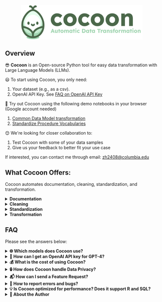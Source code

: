 <div align="center">
  <img src="./images/cocoon_logo.png" alt="Cocoon Logo" width="400"/>
</div>

## Overview
😎 **Cocoon** is an Open-source Python tool for easy data transformation with Large Language Models (LLMs). 


😃 To start using Cocoon, you only need:

1. Your dataset (e.g., as a csv).
2. OpenAI API Key. See [FAQ on OpenAI API Key](#openai-api-key)
   
🚀 Try out Cocoon using the following demo notebooks in your browser (Google account needed)
1. [Common Data Model transformation](https://colab.research.google.com/github/Cocoon-Data-Transformation/cocoon/blob/main/demo/demo_ohdsi.ipynb)
2. [Standardize Procedure Vocabularies](https://colab.research.google.com/github/Cocoon-Data-Transformation/cocoon/blob/main/demo/standardization_demo.ipynb)

😊 We're looking for closer collaboration to:
1. Test Cocoon with some of your data samples
2. Give us your feedback to better fit your use case
   
If interested, you can contact me through email: [zh2408@columbia.edu](mailto:zh2408@columbia.edu)

## What Cocoon Offers:

Cocoon automates documentation, cleaning, standardization, and transformation.

<details>
<summary><strong> Documentation</strong></summary>
<br>
😎 Semi-automatically documents data, identifies tables, and flags data errors. 

🤓 View the [Example Table Documentation](http://htmlpreview.github.io/?https://raw.githubusercontent.com/Cocoon-Data-Transformation/cocoon/main/files/patients.html?token=GHSAT0AAAAAACGPOG73B5C3TKBDNR633SHAZLNIQNQ) yourself!
   
   ![Documentation Screenshot](https://github.com/Cocoon-Data-Transformation/cocoon/blob/main/images/docu_screenshot.png)

<hr></details>

<details>
  
<summary><strong> Cleaning</strong></summary>
<br>
😎 Corrects data errors detected during documentation 
   
   <kbd>![Cleaning Screenshot](https://github.com/Cocoon-Data-Transformation/cocoon/blob/main/images/cleaning_screenshot.png)</kbd>

🚧 Cleaning is under development. Currently only support remove abnormal values. More options will come soon.

<hr></details>

<details>
  
<summary><strong> Standardization</strong></summary>
<br>
😎 Maps text to standardized vocabularies. 

🤓 View the [Example Standardization Report](http://htmlpreview.github.io/?https://github.com/Cocoon-Data-Transformation/cocoon/blob/main/files/standardization_report.html) yourself!

   ![Standardization Screenshot](https://github.com/Cocoon-Data-Transformation/cocoon/blob/main/images/stand_screenshot.png)

🚧 Standardization is under development. Currently support Athena Procedure vocabularies



<hr></details>

<details>
<summary><strong> Transformation</strong></summary>
<br>
😎 Automatically transform your table into target data schemas.
   
<kbd> ![Transformation Screenshot](https://github.com/Cocoon-Data-Transformation/cocoon/blob/main/images/tran_screenshot.png)</kbd>

<hr></details>


## FAQ 

Please see the answers below:

<details>
<summary><strong>🌐 Which models does Cocoon use?</strong></summary><br>

⚙️ We always choose the top-performing models available. As of December 4, 2023:
- 🚀 we use GPT-4-turbo for chat completion
- 🚀 we use ada-002 for embedding

<hr></details>
<a id="OpenAI-api-key"></a> <!-- Hidden anchor -->
<details>
<summary><strong>🔑 How can I get an OpenAI API key for GPT-4?</strong></summary>
  <br>

**Using OpenAI:**
1. 📧 Create an account with your email at [OpenAI Login](https://platform.OpenAI.com/login?launch).
2. 🔑 Generate an API key (phone binding required) at [API Keys](https://platform.openai.com/api-keys).
3. 💳 For GPT-4 access, add billing and purchase a minimum of $5 credit (OpenAI gives $5 free credit) at [Billing Overview](https://platform.openai.com/account/billing/overview).

**Using Azure:**
👉 Apply for Azure OpenAI Service at [Azure Blog](https://azure.microsoft.com/en-us/blog/introducing-gpt4-in-azure-openai-service/). The application process takes weeks.

🔗 Verify your API key setup at [Test OpenAI Notebook](https://colab.research.google.com/github/Cocoon-Data-Transformation/cocoon/blob/main/demo/test_openai.ipynb).

<hr></details>

<details>
<summary><strong>💰 What is the cost of using Cocoon?</strong></summary><br>

💰 Depends on the data. Usually, the whole process costs 10 - 50 cents per data.


<hr></details>

<details>
<summary><strong>🔒 How does Cocoon handle Data Privacy?</strong></summary><br>

Cocoon is a Python project that processes your data locally.

🌐 Cocoon shares a sample of data externally for OpenAI API calls.

🚫 However, OpenAI API is not HIPAA compliant. We recommend using anonymized or privatized data sample for trials.

🛡️ For HIPAA compliance, consider these options:
1) 🏥 **Azure OpenAI Service**: Azure OpenAI is [HIPAA Compliant](https://learn.microsoft.com/en-us/answers/questions/1245418/hipaa-compliance).  It may take a few weeks to apply for Azure OpenAI GPT-4.
2) 🏢 **OpenAI Enterprise**: Specifically for enterprise use, apply at [OpenAI Enterprise](https://openai.com/enterprise). The application process might take longer.

<hr></details>

<details>
<summary><strong>📬 How can I send a Feature Request?</strong></summary><br>

1. 💌 Feel free to [email me](mailto:zh2408@columbia.edu) directly if you're willing to share your use case and data samples. I'll give priority to these requests.
2. 📝 Post your feature request at [Cocoon GitHub Issues](https://github.com/Cocoon-Data-Transformation/cocoon/issues/1).

<hr></details>

<details>
<summary><strong>🐛 How to report errors and bugs?</strong></summary><br>

🐛 Please open an issue on our GitHub, or directly [email me](mailto:zh2408@columbia.edu). 

❤️ If possible, include a few sample data rows to help me identify and fix the error more efficiently.

<hr></details>

<details>
<summary><strong>💡 Is Cocoon optimized for performance? Does it support R and SQL?</strong></summary><br>

😅 Currently, Cocoon is not performance-optimized and supports only Python. 

😊 If there is a demand, let me know through a feature request.

<hr></details>

<details>
<summary><strong>👤 About the Author</strong></summary><br>

😊 I am Zachary Huang, a PhD from Columbia University. 

💾 I specialize in databases. 
   
🤓 I'm passionate about LLM and developing Cocoon as a side project. 
   
🚀 Learn more about my past work on [my webpage](http://www.columbia.edu/~zh2408/).

<hr></details>



